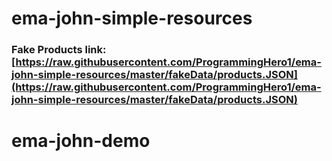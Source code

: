 # ema-john-simple-resources
### Fake Products link: [https://raw.githubusercontent.com/ProgrammingHero1/ema-john-simple-resources/master/fakeData/products.JSON](https://raw.githubusercontent.com/ProgrammingHero1/ema-john-simple-resources/master/fakeData/products.JSON)
# ema-john-demo
